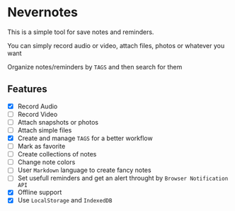 # Nevernotes
This is a simple tool for save notes and reminders.

You can simply record audio or video, attach files, photos or whatever you want

Organize notes/reminders by `TAGS` and then search for them

## Features
- [x] Record Audio
- [ ] Record Video
- [ ] Attach snapshots or photos
- [ ] Attach simple files
- [x] Create and manage `TAGS` for a better workflow
- [ ] Mark as favorite
- [ ] Create collections of notes
- [ ] Change note colors
- [ ] User `Markdown` language to create fancy notes
- [ ] Set usefull reminders and get an alert throught by `Browser Notification API`
- [x] Offline support
- [x] Use `LocalStorage` and `IndexedDB`
